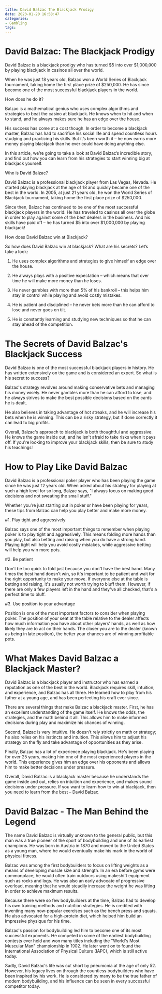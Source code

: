 ```yaml
---
title: David Balzac The Blackjack Prodigy
date: 2023-01-20 16:58:47
categories:
- Gambling
tags:
---
```



#  David Balzac: The Blackjack Prodigy

David Balzac is a blackjack prodigy who has turned $5 into over $1,000,000 by playing blackjack in casinos all over the world.

When he was just 18 years old, Balzac won a World Series of Blackjack tournament, taking home the first place prize of $250,000. He has since become one of the most successful blackjack players in the world.

How does he do it?

Balzac is a mathematical genius who uses complex algorithms and strategies to beat the casino at blackjack. He knows when to hit and when to stand, and he always makes sure he has an edge over the house.

His success has come at a cost though. In order to become a blackjack master, Balzac has had to sacrifice his social life and spend countless hours studying and practicing his skills. But it’s been worth it – he now earns more money playing blackjack than he ever could have doing anything else.

In this article, we’re going to take a look at David Balzac’s incredible story, and find out how you can learn from his strategies to start winning big at blackjack yourself.

Who is David Balzac?

David Balzac is a professional blackjack player from Las Vegas, Nevada. He started playing blackjack at the age of 18 and quickly became one of the best in the world. In 2005, at just 21 years old, he won the World Series of Blackjack tournament, taking home the first place prize of $250,000.

Since then, Balzac has continued to be one of the most successful blackjack players in the world. He has traveled to casinos all over the globe in order to play against some of the best dealers in the business. And his skills have paid off – he has turned $5 into over $1,000,000 by playing blackjack!

How does David Balzac win at Blackjack?

So how does David Balzac win at blackjack? What are his secrets? Let’s take a look:

1) He uses complex algorithms and strategies to give himself an edge over the house.

 2) He always plays with a positive expectation – which means that over time he will make more money than he loses.

 3) He never gambles with more than 5% of his bankroll – this helps him stay in control while playing and avoid costly mistakes.

 4) He is patient and disciplined – he never bets more than he can afford to lose and never goes on tilt.

 5) He is constantly learning and studying new techniques so that he can stay ahead of the competition.

#  The Secrets of David Balzac's Blackjack Success

David Balzac is one of the most successful blackjack players in history. He has written extensively on the game and is considered an expert. So what is his secret to success?

Balzac's strategy revolves around making conservative bets and managing his money wisely. He never gambles more than he can afford to lose, and he always strives to make the best possible decisions based on the cards he is dealt.

He also believes in taking advantage of hot streaks, and he will increase his bets when he is winning. This can be a risky strategy, but if done correctly it can lead to big profits.

Overall, Balzac's approach to blackjack is both thoughtful and aggressive. He knows the game inside out, and he isn't afraid to take risks when it pays off. If you're looking to improve your blackjack skills, then be sure to study his teachings!

#  How to Play Like David Balzac

David Balzac is a professional poker player who has been playing the game since he was just 12 years old. When asked about his strategy for playing at such a high level for so long, Balzac says, "I always focus on making good decisions and not sweating the small stuff."

Whether you're just starting out in poker or have been playing for years, these tips from Balzac can help you play better and make more money.

#1. Play tight and aggressively

Balzac says one of the most important things to remember when playing poker is to play tight and aggressively. This means folding more hands than you play, but also betting and raising when you do have a strong hand. Playing tight will help you avoid costly mistakes, while aggressive betting will help you win more pots.

#2. Be patient

Don't be too quick to fold just because you don't have the best hand. Many times the best hand doesn't win, so it's important to be patient and wait for the right opportunity to make your move. If everyone else at the table is betting and raising, it's usually not worth trying to bluff them. However, if there are only a few players left in the hand and they've all checked, that's a perfect time to bluff.

#3. Use position to your advantage

Position is one of the most important factors to consider when playing poker. The position of your seat at the table relative to the dealer affects how much information you have about other players' hands, as well as how likely they are to act on their hands. The closer you are to the dealer (known as being in late position), the better your chances are of winning profitable pots.

#  What Makes David Balzac a Blackjack Master?

David Balzac is a blackjack player and instructor who has earned a reputation as one of the best in the world. Blackjack requires skill, intuition, and experience, and Balzac has all three. He learned how to play from his father at a young age, and has been perfecting his craft ever since.

There are several things that make Balzac a blackjack master. First, he has an excellent understanding of the game itself. He knows the odds, the strategies, and the math behind it all. This allows him to make informed decisions during play and maximize his chances of winning.

Second, Balzac is very intuitive. He doesn't rely strictly on math or strategy; he also relies on his instincts and intuition. This allows him to adjust his strategy on the fly and take advantage of opportunities as they arise.

Finally, Balzac has a lot of experience playing blackjack. He's been playing for over 25 years, making him one of the most experienced players in the world. This experience gives him an edge over his opponents and allows him to make better decisions under pressure.

Overall, David Balzac is a blackjack master because he understands the game inside and out, relies on intuition and experience, and makes sound decisions under pressure. If you want to learn how to win at blackjack, then you need to learn from the best – David Balzac.

#  David Balzac - The Man Behind the Legend

The name David Balzac is virtually unknown to the general public, but this man was a true pioneer of the sport of bodybuilding and one of its earliest champions. He was born in Austria in 1870 and moved to the United States as a young man, where he would eventually make his mark in the world of physical fitness.

Balzac was among the first bodybuilders to focus on lifting weights as a means of developing muscle size and strength. In an era before gyms were commonplace, he would often train outdoors using makeshift equipment such as rocks and logs. He was also an early advocate of progressive overload, meaning that he would steadily increase the weight he was lifting in order to achieve maximum results.

Because there were so few bodybuilders at the time, Balzac had to develop his own training methods and nutrition strategies. He is credited with inventing many now-popular exercises such as the bench press and squats. He also advocated for a high-protein diet, which helped him build an impressive physique for his time.

Balzac's passion for bodybuilding led him to become one of its most successful exponents. He competed in some of the earliest bodybuilding contests ever held and won many titles including the "World's Most Muscular Man" championship in 1902. He later went on to found the International Association of Physical Culture (IAPC), which is still active today.

Sadly, David Balzac's life was cut short by pneumonia at the age of only 52. However, his legacy lives on through the countless bodybuilders who have been inspired by his work. He is considered by many to be the true father of modern bodybuilding, and his influence can be seen in every successful competitor today.